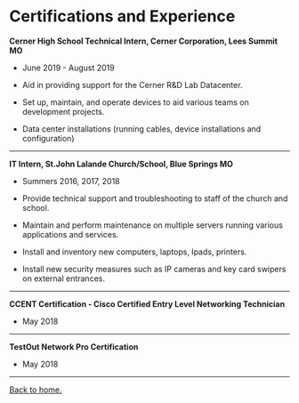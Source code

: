 # Certifications and Experience


**Cerner High School Technical Intern, Cerner Corporation, Lees Summit MO**
- June 2019 - August 2019

-   Aid in providing support for the Cerner R&D Lab Datacenter.
    
-   Set up, maintain, and operate devices to aid various teams on development projects.
    
-   Data center installations (running cables, device installations and configuration)
***
**IT Intern,  St.John Lalande Church/School, Blue Springs MO**

- Summers 2016, 2017, 2018

-   Provide technical support and troubleshooting to staff of the church and school.
    
-   Maintain and perform maintenance on multiple servers running various applications and services.
    
-   Install and inventory new computers, laptops, Ipads, printers.
    
-   Install new security measures such as IP cameras and key card swipers on external entrances.
***

**CCENT Certification - Cisco Certified Entry Level Networking Technician**
 - May 2018

***

**TestOut Network Pro Certification**
 - May 2018

---
[Back to home.](https://github.com/EthanJ11/Final-Project)

